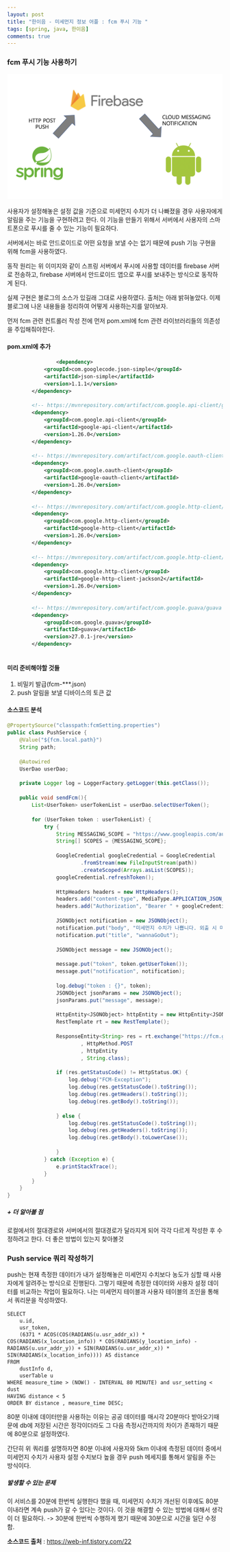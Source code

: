 ```yaml
---
layout: post
title: "한이음 - 미세먼지 정보 어플 : fcm 푸시 기능 "
tags: [spring, java, 한이음]
comments: true
---
```


### fcm 푸시 기능 사용하기

![push_img](../images/firebase_push_img.png)



사용자가 설정해놓은 설정 값을 기준으로 미세먼지 수치가 더 나빠졌을 경우 사용자에게 알림을 주는 기능을 구현하려고 한다. 이 기능을 만들기 위해서 서버에서 사용자의 스마트폰으로 푸시를 줄 수 있는 기능이 필요하다.

서버에서는 바로 안드로이드로 어떤 요청을 보낼 수는 없기 때문에 push 기능 구현을 위해 fcm을 사용하였다.

동작 원리는 위 이미지와 같이 스프링 서버에서 푸시에 사용할 데이터를 firebase 서버로 전송하고, firebase 서버에서 안드로이드 앱으로 푸시를 보내주는 방식으로 동작하게 된다.

실제 구현은 블로그의 소스가 있길래 그대로 사용하였다. 출처는 아래 밝혀놓았다. 이제 블로그에 나온 내용들을 정리하여 어떻게 사용하는지를 알아보자.

먼저 fcm 관련 컨트롤러 작성 전에 먼저 pom.xml에 fcm 관련 라이브러리들의 의존성을 주입해줘야한다.    

#### pom.xml에 추가

```xml
				<dependency>
            <groupId>com.googlecode.json-simple</groupId>
            <artifactId>json-simple</artifactId>
            <version>1.1.1</version>
        </dependency>
        
        <!-- https://mvnrepository.com/artifact/com.google.api-client/google-api-client -->
        <dependency>
            <groupId>com.google.api-client</groupId>
            <artifactId>google-api-client</artifactId>
            <version>1.26.0</version>
        </dependency>
                        
        <!-- https://mvnrepository.com/artifact/com.google.oauth-client/google-oauth-client -->
        <dependency>
            <groupId>com.google.oauth-client</groupId>
            <artifactId>google-oauth-client</artifactId>
            <version>1.26.0</version>
        </dependency>
                
        <!-- https://mvnrepository.com/artifact/com.google.http-client/google-http-client -->
        <dependency>
            <groupId>com.google.http-client</groupId>
            <artifactId>google-http-client</artifactId>
            <version>1.26.0</version>
        </dependency>
        
        <!-- https://mvnrepository.com/artifact/com.google.http-client/google-http-client-jackson2 -->
        <dependency>
            <groupId>com.google.http-client</groupId>
            <artifactId>google-http-client-jackson2</artifactId>
            <version>1.26.0</version>
        </dependency>  
        
        <!-- https://mvnrepository.com/artifact/com.google.guava/guava -->
        <dependency>
            <groupId>com.google.guava</groupId>
            <artifactId>guava</artifactId>
            <version>27.0.1-jre</version>
        </dependency>
 
```



#### 미리 준비해야할 것들

1. 비밀키 발급(fcm-***.json)
2. push 알림을 보낼 디바이스의 토큰 값 

  

#### 소스코드 분석

```java
@PropertySource("classpath:fcmSetting.properties")
public class PushService {
    @Value("${fcm.local.path}")
    String path;

    @Autowired
    UserDao userDao;

    private Logger log = LoggerFactory.getLogger(this.getClass());

    public void sendFcm(){
        List<UserToken> userTokenList = userDao.selectUserToken();

        for (UserToken token : userTokenList) {
            try {
                String MESSAGING_SCOPE = "https://www.googleapis.com/auth/firebase.messaging";
                String[] SCOPES = {MESSAGING_SCOPE};

                GoogleCredential googleCredential = GoogleCredential
                        .fromStream(new FileInputStream(path))
                        .createScoped(Arrays.asList(SCOPES));
                googleCredential.refreshToken();

                HttpHeaders headers = new HttpHeaders();
                headers.add("content-type", MediaType.APPLICATION_JSON_VALUE);
                headers.add("Authorization", "Bearer " + googleCredential.getAccessToken());

                JSONObject notification = new JSONObject();
                notification.put("body", "미세먼지 수치가 나쁩니다. 외출 시 마스크를 착용해주세요!");
                notification.put("title", "wannaGoOut");

                JSONObject message = new JSONObject();

                message.put("token", token.getUserToken());
                message.put("notification", notification);

                log.debug("token : {}", token);
                JSONObject jsonParams = new JSONObject();
                jsonParams.put("message", message);

                HttpEntity<JSONObject> httpEntity = new HttpEntity<JSONObject>(jsonParams, headers);
                RestTemplate rt = new RestTemplate();

                ResponseEntity<String> res = rt.exchange("https://fcm.googleapis.com/v1/projects/{프로젝트이름}/messages:send"
                        , HttpMethod.POST
                        , httpEntity
                        , String.class);

                if (res.getStatusCode() != HttpStatus.OK) {
                    log.debug("FCM-Exception");
                    log.debug(res.getStatusCode().toString());
                    log.debug(res.getHeaders().toString());
                    log.debug(res.getBody().toString());

                } else {
                    log.debug(res.getStatusCode().toString());
                    log.debug(res.getHeaders().toString());
                    log.debug(res.getBody().toLowerCase());

                }
            } catch (Exception e) {
                e.printStackTrace();
            }
        }
    }
}

```



##### \+ 더 알아볼 점 

로컬에서의 절대경로와 서버에서의 절대경로가 달라지게 되어 각각 다르게 작성한 후 수정하려고 한다.  더 좋은 방법이 있는지 찾아볼것



### Push service 쿼리 작성하기

push는 현재 측정한 데이터가 내가 설정해놓은 미세먼지 수치보다 농도가 심할 때 사용자에게 알려주는 방식으로 진행된다. 그렇기 때문에 측정한 데이터와 사용자 설정 데이터를 비교하는 작업이 필요하다. 나는 미세먼지 테이블과 사용자 테이블의 조인을 통해서 쿼리문을 작성하였다.

```mysql
SELECT 
    u.id,
    usr_token,
    (6371 * ACOS(COS(RADIANS(u.usr_addr_x)) * COS(RADIANS(x_location_info)) * COS(RADIANS(y_location_info) - RADIANS(u.usr_addr_y)) + SIN(RADIANS(u.usr_addr_x)) * SIN(RADIANS(x_location_info)))) AS distance
FROM
    dustInfo d,
    userTable u
WHERE measure_time > (NOW() - INTERVAL 80 MINUTE) and usr_setting < dust
HAVING distance < 5
ORDER BY distance , measure_time DESC;
```

80분 이내에 데이터만을 사용하는 이유는 공공 데이터를 매시각 20분마다 받아오기때문에 db에 저장된 시간은 정각이더라도 그 다음 측정시간까지의 차이가 존재하기 때문에 80분으로 설정하였다.

간단히 위 쿼리를 설명하자면 80분 이내에 사용자와 5km 이내에 측정된 데이터 중에서 미세먼지 수치가 사용자 설정 수치보다 높을 경우 push 메세지를 통해서 알림을 주는 방식이다. 

##### 발생할 수 있는 문제

이 서비스를 20분에 한번씩 실행한다 했을 때, 미세먼지 수치가 개선된 이후에도 80분 이내라면 계속 push가 갈 수 있다는 것이다. 이 것을 해결할 수 있는 방법에 대해서 생각이 더 필요하다. -> 30분에 한번씩 수행하게 했기 때문에 30분으로 시간을 일단 수정함.

 





**소스코드 출처** : <https://web-inf.tistory.com/22>

